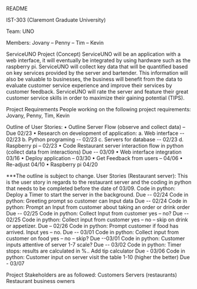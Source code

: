 README

IST-303 (Claremont Graduate University)

Team: UNO 

Members:
Jovany – Penny – Tim – Kevin

ServiceUNO Project (Concept)
ServiceUNO will be an application with a web interface, it will eventually be integrated by using hardware such as the raspberry pi. ServiceUNO will collect key data that will be quantified based on key services provided by the server and bartender. This information will also be valuable to businesses, the business will benefit from the data to evaluate customer service experience and improve their services by customer feedback. ServiceUNO will rate the server and feature their great customer service skills in order to maximize their gaining potential (TIPS).  

Project Requirements
People working on the following project requirements:
Jovany, Penny, Tim, Kevin

Outline of User Stories:
•	Outline Server Flow (observe and collect data) – Due 02/23
•	Research on development of application:
    a.	Web interface -- 02/23
    b.	Python programing -- 02/23
    c.	Servers for database -- 02/23
    d.	Raspberry pi – 02/23
•	Code Restaurant server interaction flow in python (collect data from interactions) Due -- 03/09
•	Web interface integration 03/16
•	Deploy application – 03/30
•	Get Feedback from users – 04/06
•	Re-adjust 04/10
•	Raspberry pi 04/20

***The outline is subject to change.
User Stories (Restaurant server):
This is the user story in regards to the restaurant server and the coding in python that needs to be completed before the date of 03/09.
	Code in python: Deploy a Timer to start the server in the background. Due -- 02/24
	Code in python: Greeting prompt so customer can  Input data Due -- 02/24
	Code in python: Prompt an Input from customer about taking an order or drink order Due -- 02/25
	Code in python: Collect Input from customer yes – no? Due -- 02/25
	Code in python: Collect input from customer yes – no – skip on drink or appetizer. Due – 02/26
	Code in python: Prompt customer if food has arrived. Input yes – no. Due -- 03/01
	Code in python: Collect input from customer on food yes – no – skip? Due --03/01
	Code in python: Customer inputs attentive of server 1-7 scale? Due -- 03/02
	Code in python: Timer stops: results are calculated in %.. Add tip calculator Due - 03/06
	Code in python: Customer input on server visit the table 1-10 (higher the better) Due - 03/07

Project Stakeholders are as followed:
Customers
Servers (restaurants)
Restaurant business owners
